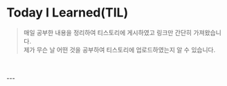 # Today I Learned(TIL)

> 매일 공부한 내용을 정리하여 티스토리에 게시하였고 링크만 간단히 가져왔습니다.
> <br>
> 제가 무슨 날 어떤 것을 공부하여 티스토리에 업로드하였는지 알 수 있습니다.
<br>
<br>
---
